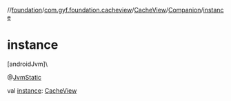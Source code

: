 //[foundation](../../../../index.md)/[com.gyf.foundation.cacheview](../../index.md)/[CacheView](../index.md)/[Companion](index.md)/[instance](instance.md)

# instance

[androidJvm]\

@[JvmStatic](https://kotlinlang.org/api/core/kotlin-stdlib/kotlin.jvm/-jvm-static/index.html)

val [instance](instance.md): [CacheView](../index.md)